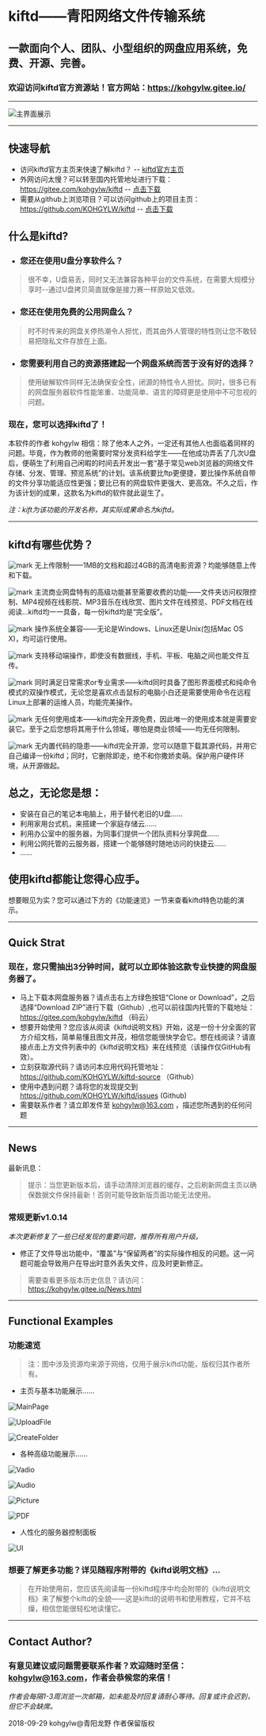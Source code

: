 # kiftd——青阳网络文件传输系统 #
## 一款面向个人、团队、小型组织的网盘应用系统，免费、开源、完善。 ##
### 欢迎访问kiftd官方资源站！官方网站：https://kohgylw.gitee.io/ 

-------

![主界面展示](https://github.com/KOHGYLW/kiftd-showPicture/blob/master/kiftd-mainpage.png?raw=true)

-------

## 快速导航
* 访问kiftd官方主页来快速了解kiftd？ -- [kiftd官方主页](https://kohgylw.gitee.io/)
* 外网访问太慢？可以转至国内托管地址进行下载： https://gitee.com/kohgylw/kiftd -- [点击下载](https://gitee.com/kohgylw/kiftd/repository/archive/master.zip)
* 需要从github上浏览项目？可以访问github上的项目主页： https://github.com/KOHGYLW/kiftd -- [点击下载](https://github.com/KOHGYLW/kiftd/archive/master.zip)

## 什么是kiftd?
* ### 您还在使用U盘分享软件么？
> 很不幸，U盘易丢，同时又无法兼容各种平台的文件系统，在需要大规模分享时--通过U盘拷贝简直就像是接力赛一样原始又低效。

* ### 您还在使用免费的公用网盘么？
> 时不时传来的网盘关停热潮令人担忧，而其由外人管理的特性则让您不敢轻易把隐私文件存放在上面。

* ### 您需要利用自己的资源搭建起一个网盘系统而苦于没有好的选择？
> 使用破解软件同样无法确保安全性，闭源的特性令人担忧。同时，很多已有的网盘服务器软件性能笨重、功能简单、语言的障碍更是使用中不可忽视的问题。

### 现在，您可以选择kiftd了！

本软件的作者 kohgylw 相信：除了他本人之外，一定还有其他人也面临着同样的问题。毕竟，作为教师的他需要时常分发资料给学生——在他成功弄丢了几次U盘后，便萌生了利用自己闲暇的时间去开发出一套“基于常见web浏览器的网络文件存储、分发、管理、预览系统”的计划。该系统要比ftp更便捷，要比操作系统自带的文件分享功能适应性更强；要比已有的网盘软件更强大、更高效。不久之后，作为该计划的成果，这款名为kiftd的软件就此诞生了。

_注：kift为该功能的开发名称，其实际成果命名为kiftd。_

-------

## kiftd有哪些优势？
 ![mark](https://github.com/KOHGYLW/kiftd-showPicture/blob/master/mark_icon.png?raw=true) 无上传限制——1MB的文档和超过4GB的高清电影资源？均能够随意上传和下载。

 ![mark](https://github.com/KOHGYLW/kiftd-showPicture/blob/master/mark_icon.png?raw=true) 主流商业网盘特有的高级功能甚至需要收费的功能——文件夹访问权限控制、MP4视频在线影院、MP3音乐在线欣赏、图片文件在线预览、PDF文档在线阅读...kiftd均一一具备，每一份kiftd均是“完全版”。

 ![mark](https://github.com/KOHGYLW/kiftd-showPicture/blob/master/mark_icon.png?raw=true) 操作系统全兼容——无论是Windows、Linux还是Unix(包括Mac OS X)，均可运行使用。

 ![mark](https://github.com/KOHGYLW/kiftd-showPicture/blob/master/mark_icon.png?raw=true) 支持移动端操作，即使没有数据线，手机、平板、电脑之间也能文件互传。

 ![mark](https://github.com/KOHGYLW/kiftd-showPicture/blob/master/mark_icon.png?raw=true) 同时满足日常需求or专业需求——kiftd同时具备了图形界面模式和纯命令模式的双操作模式，无论您是喜欢点击鼠标的电脑小白还是需要使用命令在远程Linux上部署的运维人员，均能完美操作。

 ![mark](https://github.com/KOHGYLW/kiftd-showPicture/blob/master/mark_icon.png?raw=true) 无任何使用成本——kiftd完全开源免费，因此唯一的使用成本就是需要安装它。至于之后您想将其用于什么领域，哪怕是商业领域——均无任何限制。

 ![mark](https://github.com/KOHGYLW/kiftd-showPicture/blob/master/mark_icon.png?raw=true) 无内置代码的隐患——kiftd完全开源，您可以随意下载其源代码，并用它自己编译一份kiftd；同时，它删除即走，绝不和你撒娇卖萌。保护用户硬件环境，从开源做起。

## 总之，无论您是想：
+ 安装在自己的笔记本电脑上，用于替代老旧的U盘……
+ 利用家用台式机，来搭建一个家庭存储云……
+ 利用办公室中的服务器，为同事们提供一个团队资料分享网盘……
+ 利用公网托管的云服务器，搭建一个能够随时随地访问的快捷云……
+ ……

## 使用kiftd都能让您得心应手。

想要眼见为实？您可以通过下方的《功能速览》一节来查看kiftd特色功能的演示。

------

## Quick Strat

### 现在，您只需抽出3分钟时间，就可以立即体验这款专业快捷的网盘服务器了。

* 马上下载本网盘服务器？请点击右上方绿色按钮“Clone or Download”，之后选择“Download ZIP”进行下载（Github）,也可以前往国内托管的下载地址： https://gitee.com/kohgylw/kiftd （码云）
* 想要开始使用？您应该从阅读《kiftd说明文档》开始，这是一份十分全面的官方介绍文档，简单易懂且图文并茂，相信您能很快学会它。想在线阅读？请直接点击上方文件列表中的《kiftd说明文档》来在线预览（该操作仅GitHub有效）。
* 立刻获取源代码？请访问本应用代码托管地址：https://github.com/KOHGYLW/kiftd-source （Github）
* 使用中遇到问题？请将您的发现提交到 https://github.com/KOHGYLW/kiftd/issues (Github)
* 需要联系作者？请立即发件至 kohgylw@163.com ，描述您所遇到的任何问题

-------------------
## News

最新讯息：

> 提示：当您更新版本后，请手动清除浏览器的缓存，之后刷新网盘主页以确保数据文件保持最新！否则可能导致新版页面功能无法使用。

### 常规更新v1.0.14
_本次更新修复了一些已经发现的重要问题，推荐所有用户升级。_
+ 修正了文件导出功能中，“覆盖”与“保留两者”的实际操作相反的问题。这一问题可能会导致用户在导出时意外丢失文件，应及时更新修正。

> 需要查看更多版本历史信息？请访问： https://kohgylw.gitee.io/News.html 

--------------------
## Functional Examples

### 功能速览
>注：图中涉及资源均来源于网络，仅用于展示kiftd功能，版权归其作者所有。

+ 主页与基本功能展示……

![MainPage](https://github.com/KOHGYLW/kiftd-showPicture/blob/master/kiftd-mainpage.png?raw=true)

![UploadFile](https://github.com/KOHGYLW/kiftd-showPicture/blob/master/kiftd-upload2.png?raw=true)

![CreateFolder](https://github.com/KOHGYLW/kiftd-showPicture/blob/master/kiftd-newfolder.png?raw=true)

+ 各种高级功能展示……

![Vadio](https://github.com/KOHGYLW/kiftd-showPicture/blob/master/vadio.png?raw=true)

![Audio](https://github.com/KOHGYLW/kiftd-showPicture/blob/master/audio.png?raw=true)

![Picture](https://github.com/KOHGYLW/kiftd-showPicture/blob/master/kiftd-picture.png?raw=true)

![PDF](https://github.com/KOHGYLW/kiftd-showPicture/blob/master/pdf.png?raw=true)

+ 人性化的服务器控制面板

![UI](https://github.com/KOHGYLW/kiftd-showPicture/blob/master/kiftd-ui2.png?raw=true)

### 想要了解更多功能？详见随程序附带的《kiftd说明文档》... 

> 在开始使用前，您应该先阅读每一份kiftd程序中均会附带的《kiftd说明文档》来了解整个kiftd的全貌——这是kiftd的说明书和使用教程，它并不枯燥，相信您能很轻松地读懂它。

-------------------
## Contact Author?

### 有意见建议或问题需要联系作者？欢迎随时至信：kohgylw@163.com，作者会恭候您的来信！

_作者会每隔1-3周浏览一次邮箱，如未能及时回复请耐心等待。回复或许会迟到，但它不会缺席。_

2018-09-29 kohgylw@青阳龙野 作者保留版权
